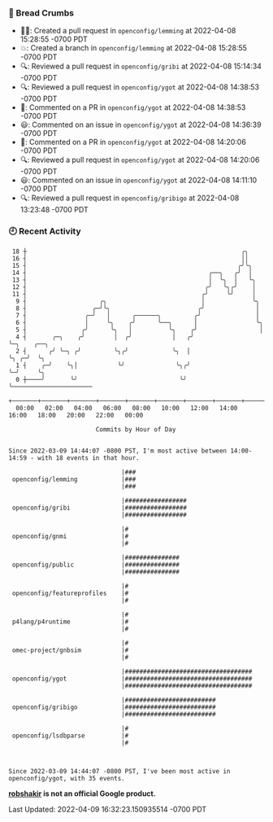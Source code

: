 ### 🍞 Bread Crumbs

 * ✍🏼: Created a pull request in `openconfig/lemming` at 2022-04-08 15:28:55 -0700 PDT
 * 💥: Created a branch in `openconfig/lemming` at 2022-04-08 15:28:55 -0700 PDT
 * 🔍: Reviewed a pull request in  `openconfig/gribi` at 2022-04-08 15:14:34 -0700 PDT
 * 🔍: Reviewed a pull request in  `openconfig/ygot` at 2022-04-08 14:38:53 -0700 PDT
 * 💬: Commented on a PR in  `openconfig/ygot` at 2022-04-08 14:38:53 -0700 PDT
 * 😃: Commented on an issue in `openconfig/ygot` at 2022-04-08 14:36:39 -0700 PDT
 * 💬: Commented on a PR in  `openconfig/ygot` at 2022-04-08 14:20:06 -0700 PDT
 * 🔍: Reviewed a pull request in  `openconfig/ygot` at 2022-04-08 14:20:06 -0700 PDT
 * 😃: Commented on an issue in `openconfig/ygot` at 2022-04-08 14:11:10 -0700 PDT
 * 🔍: Reviewed a pull request in  `openconfig/gribigo` at 2022-04-08 13:23:48 -0700 PDT

### 🕘 Recent Activity
```
 18 ┼                                                           ╭╮
 16 ┤                                                           ││
 15 ┤                                                          ╭╯╰╮
 14 ┤                                                  ╭──╮   ╭╯  │
 13 ┤                                                  │  ╰╮  │   ╰╮
 12 ┤                                                 ╭╯   ╰╮╭╯    │
 11 ┤                                                ╭╯     ╰╯     │
  9 ┤                    ╭╮                          │             ╰╮
  8 ┤                  ╭─╯╰╮                        ╭╯              │
  7 ┤                ╭─╯   │      ╭──────╮         ╭╯               │
  6 ┤                │     ╰╮    ╭╯      ╰──╮      │                ╰╮
  5 ┤               ╭╯      ╰╮   │          ╰╮    ╭╯                 │
  4 ┤       ╭─╮    ╭╯        │  ╭╯           │   ╭╯                  ╰─╮    ╭──╮
  2 ┤      ╭╯ ╰─╮ ╭╯         ╰╮╭╯            ╰╮  │                     ╰╮ ╭─╯  ╰╮
  1 ┤    ╭─╯    ╰╮│           ╰╯              ╰╮╭╯                      ╰─╯     ╰╮
  0 ┼────╯       ╰╯                            ╰╯                                ╰──────────────────────
    +───────+───────+───────+───────+───────+───────+───────+───────+───────+───────+───────+───────+────
  00:00   02:00   04:00   06:00   08:00   10:00   12:00   14:00   16:00   18:00   20:00   22:00   00:00   

						Commits by Hour of Day


Since 2022-03-09 14:44:07 -0800 PST, I'm most active between 14:00-14:59 - with 18 events in that hour.

```



```
                               |###
 openconfig/lemming            |###
                               |###

                               |#################
 openconfig/gribi              |#################
                               |#################

                               |#
 openconfig/gnmi               |#
                               |#

                               |###############
 openconfig/public             |###############
                               |###############

                               |#
 openconfig/featureprofiles    |#
                               |#

                               |#
 p4lang/p4runtime              |#
                               |#

                               |#
 omec-project/gnbsim           |#
                               |#

                               |###################################
 openconfig/ygot               |###################################
                               |###################################

                               |#########################
 openconfig/gribigo            |#########################
                               |#########################

                               |#
 openconfig/lsdbparse          |#
                               |#



Since 2022-03-09 14:44:07 -0800 PST, I've been most active in openconfig/ygot, with 35 events.

```
**[robshakir](mailto:robjs@google.com) is not an official Google product.**  


Last Updated: 2022-04-09 16:32:23.150935514 -0700 PDT
